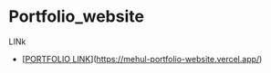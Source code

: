 # Portfolio_website

LINk
- [[PORTFOLIO LINK](https://mehul1-portfolio.netlify.app/)](https://mehul-portfolio-website.vercel.app/)
